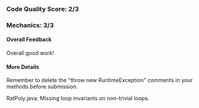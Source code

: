 ### Code Quality Score: 2/3

### Mechanics: 3/3

#### Overall Feedback
Overall good work!
#### More Details
Remember to delete the "throw new RuntimeException" comments in your methods before submission.

RatPoly.java:
Missing loop invariants on non-trivial loops.